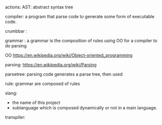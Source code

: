 actions: 
AST: abstract syntax tree

compiler: a program that parse code to generate some form of executable code.

crumbbar : 

grammar : a grammar is the composition of rules using OO for a compiler to do parsing

OO https://en.wikipedia.org/wiki/Object-oriented_programming

parsing:    https://en.wikipedia.org/wiki/Parsing

parsetree: parsing code generates a parse tree, then used

rule: grammar are composed of rules

slang:
  - the name of this project
  - sublanguage which is composed dynamically or not in a main language.

transpiler: